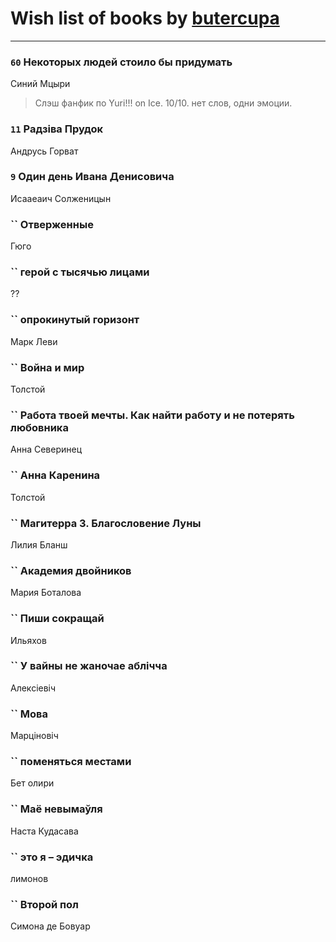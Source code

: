 # Wish list of books by [butercupa](http://vk.com/id193697993)
---

### `60` Некоторых людей стоило бы придумать
Синий Мцыри
> Слэш фанфик по Yuri!!! on Ice.
> 10/10.
> нет слов, одни эмоции.

### `11` Радзіва Прудок
Андрусь Горват

### `9` Один день Ивана Денисовича
Исааеаич Солженицын

### `` Отверженные
Гюго

### `` герой с тысячью лицами
??

### `` опрокинутый горизонт
Марк Леви

### `` Война и мир
Толстой

### `` Работа твоей мечты. Как найти работу и не потерять любовника
Анна Северинец

### `` Анна Каренина
Толстой

### `` Магитерра 3. Благословение Луны
Лилия Бланш

### `` Академия двойников
Мария Боталова

### `` Пиши сокращай
Ильяхов

### `` У вайны не жаночае аблічча
Алексіевіч

### `` Мова
Марціновіч

### `` поменяться местами
Бет олири

### `` Маё невымаўля
Наста Кудасава

### `` это я – эдичка
лимонов

### `` Второй пол
Симона де Бовуар

